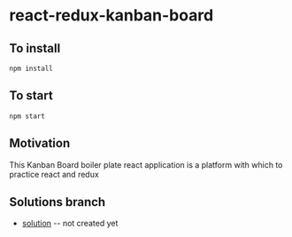# react-redux-kanban-board

## To install

```
npm install
```

## To start

```
npm start
```

## Motivation

This Kanban Board boiler plate react application is a platform with which to practice react and redux

## Solutions branch
* [solution]() -- not created yet
